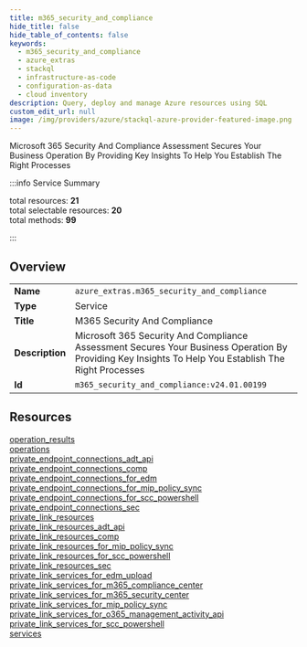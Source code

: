 ```yaml
---
title: m365_security_and_compliance
hide_title: false
hide_table_of_contents: false
keywords:
  - m365_security_and_compliance
  - azure_extras
  - stackql
  - infrastructure-as-code
  - configuration-as-data
  - cloud inventory
description: Query, deploy and manage Azure resources using SQL
custom_edit_url: null
image: /img/providers/azure/stackql-azure-provider-featured-image.png
---
```

Microsoft 365 Security And Compliance Assessment Secures Your Business Operation By Providing Key Insights To Help You Establish The Right Processes  
    
:::info Service Summary

<div class="row">
<div class="providerDocColumn">
<span>total resources:&nbsp;<b>21</b></span><br />
<span>total selectable resources:&nbsp;<b>20</b></span><br />
<span>total methods:&nbsp;<b>99</b></span><br />
</div>
</div>

:::

## Overview
<table><tbody>
<tr><td><b>Name</b></td><td><code>azure_extras.m365_security_and_compliance</code></td></tr>
<tr><td><b>Type</b></td><td>Service</td></tr>
<tr><td><b>Title</b></td><td>M365 Security And Compliance</td></tr>
<tr><td><b>Description</b></td><td>Microsoft 365 Security And Compliance Assessment Secures Your Business Operation By Providing Key Insights To Help You Establish The Right Processes</td></tr>
<tr><td><b>Id</b></td><td><code>m365_security_and_compliance:v24.01.00199</code></td></tr>
</tbody></table>

## Resources
<div class="row">
<div class="providerDocColumn">
<a href="/providers/azure_extras/m365_security_and_compliance/operation_results/">operation_results</a><br />
<a href="/providers/azure_extras/m365_security_and_compliance/operations/">operations</a><br />
<a href="/providers/azure_extras/m365_security_and_compliance/private_endpoint_connections_adt_api/">private_endpoint_connections_adt_api</a><br />
<a href="/providers/azure_extras/m365_security_and_compliance/private_endpoint_connections_comp/">private_endpoint_connections_comp</a><br />
<a href="/providers/azure_extras/m365_security_and_compliance/private_endpoint_connections_for_edm/">private_endpoint_connections_for_edm</a><br />
<a href="/providers/azure_extras/m365_security_and_compliance/private_endpoint_connections_for_mip_policy_sync/">private_endpoint_connections_for_mip_policy_sync</a><br />
<a href="/providers/azure_extras/m365_security_and_compliance/private_endpoint_connections_for_scc_powershell/">private_endpoint_connections_for_scc_powershell</a><br />
<a href="/providers/azure_extras/m365_security_and_compliance/private_endpoint_connections_sec/">private_endpoint_connections_sec</a><br />
<a href="/providers/azure_extras/m365_security_and_compliance/private_link_resources/">private_link_resources</a><br />
<a href="/providers/azure_extras/m365_security_and_compliance/private_link_resources_adt_api/">private_link_resources_adt_api</a><br />
<a href="/providers/azure_extras/m365_security_and_compliance/private_link_resources_comp/">private_link_resources_comp</a><br />
</div>
<div class="providerDocColumn">
<a href="/providers/azure_extras/m365_security_and_compliance/private_link_resources_for_mip_policy_sync/">private_link_resources_for_mip_policy_sync</a><br />
<a href="/providers/azure_extras/m365_security_and_compliance/private_link_resources_for_scc_powershell/">private_link_resources_for_scc_powershell</a><br />
<a href="/providers/azure_extras/m365_security_and_compliance/private_link_resources_sec/">private_link_resources_sec</a><br />
<a href="/providers/azure_extras/m365_security_and_compliance/private_link_services_for_edm_upload/">private_link_services_for_edm_upload</a><br />
<a href="/providers/azure_extras/m365_security_and_compliance/private_link_services_for_m365_compliance_center/">private_link_services_for_m365_compliance_center</a><br />
<a href="/providers/azure_extras/m365_security_and_compliance/private_link_services_for_m365_security_center/">private_link_services_for_m365_security_center</a><br />
<a href="/providers/azure_extras/m365_security_and_compliance/private_link_services_for_mip_policy_sync/">private_link_services_for_mip_policy_sync</a><br />
<a href="/providers/azure_extras/m365_security_and_compliance/private_link_services_for_o365_management_activity_api/">private_link_services_for_o365_management_activity_api</a><br />
<a href="/providers/azure_extras/m365_security_and_compliance/private_link_services_for_scc_powershell/">private_link_services_for_scc_powershell</a><br />
<a href="/providers/azure_extras/m365_security_and_compliance/services/">services</a><br />
</div>
</div>
